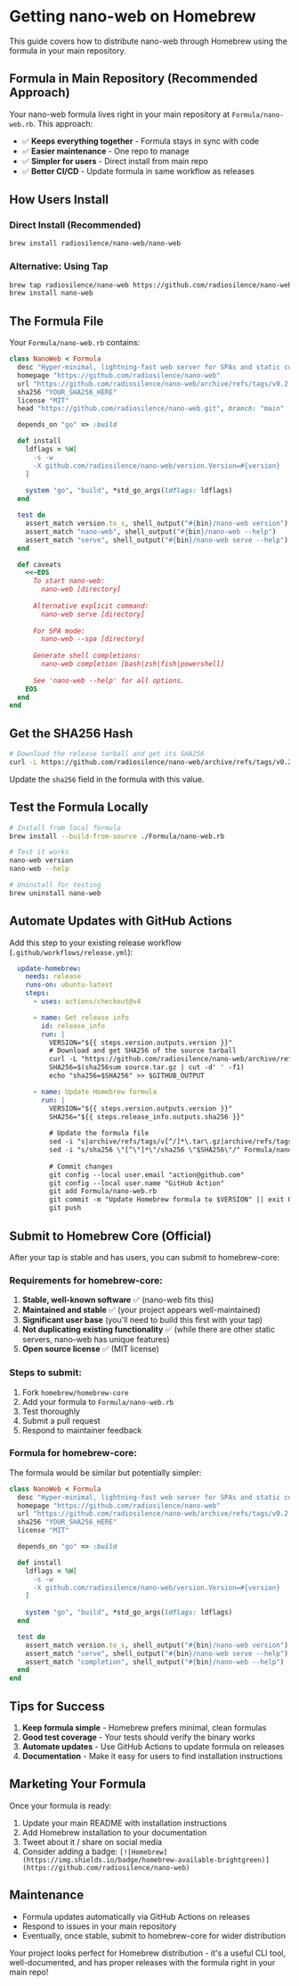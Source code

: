 # Getting nano-web on Homebrew

This guide covers how to distribute nano-web through Homebrew using the formula in your main repository.

## Formula in Main Repository (Recommended Approach)

Your nano-web formula lives right in your main repository at `Formula/nano-web.rb`. This approach:

- ✅ **Keeps everything together** - Formula stays in sync with code
- ✅ **Easier maintenance** - One repo to manage  
- ✅ **Simpler for users** - Direct install from main repo
- ✅ **Better CI/CD** - Update formula in same workflow as releases

## How Users Install

### Direct Install (Recommended)
```bash
brew install radiosilence/nano-web/nano-web
```

### Alternative: Using Tap
```bash
brew tap radiosilence/nano-web https://github.com/radiosilence/nano-web.git
brew install nano-web
```

## The Formula File

Your `Formula/nano-web.rb` contains:

```ruby
class NanoWeb < Formula
  desc "Hyper-minimal, lightning-fast web server for SPAs and static content"
  homepage "https://github.com/radiosilence/nano-web"
  url "https://github.com/radiosilence/nano-web/archive/refs/tags/v0.2.0.tar.gz"
  sha256 "YOUR_SHA256_HERE"
  license "MIT"
  head "https://github.com/radiosilence/nano-web.git", branch: "main"

  depends_on "go" => :build

  def install
    ldflags = %W[
      -s -w
      -X github.com/radiosilence/nano-web/version.Version=#{version}
    ]
    
    system "go", "build", *std_go_args(ldflags: ldflags)
  end

  test do
    assert_match version.to_s, shell_output("#{bin}/nano-web version")
    assert_match "nano-web", shell_output("#{bin}/nano-web --help")
    assert_match "serve", shell_output("#{bin}/nano-web serve --help")
  end

  def caveats
    <<~EOS
      To start nano-web:
        nano-web [directory]
        
      Alternative explicit command:
        nano-web serve [directory]
      
      For SPA mode:
        nano-web --spa [directory]
      
      Generate shell completions:
        nano-web completion [bash|zsh|fish|powershell]
      
      See 'nano-web --help' for all options.
    EOS
  end
end
```

## Get the SHA256 Hash

```bash
# Download the release tarball and get its SHA256
curl -L https://github.com/radiosilence/nano-web/archive/refs/tags/v0.2.0.tar.gz | shasum -a 256
```

Update the `sha256` field in the formula with this value.

## Test the Formula Locally

```bash
# Install from local formula
brew install --build-from-source ./Formula/nano-web.rb

# Test it works
nano-web version
nano-web --help

# Uninstall for testing
brew uninstall nano-web
```

## Automate Updates with GitHub Actions

Add this step to your existing release workflow (`.github/workflows/release.yml`):

```yaml
  update-homebrew:
    needs: release
    runs-on: ubuntu-latest
    steps:
      - uses: actions/checkout@v4

      - name: Get release info
        id: release_info
        run: |
          VERSION="${{ steps.version.outputs.version }}"
          # Download and get SHA256 of the source tarball
          curl -L "https://github.com/radiosilence/nano-web/archive/refs/tags/$VERSION.tar.gz" -o source.tar.gz
          SHA256=$(sha256sum source.tar.gz | cut -d' ' -f1)
          echo "sha256=$SHA256" >> $GITHUB_OUTPUT

      - name: Update Homebrew formula
        run: |
          VERSION="${{ steps.version.outputs.version }}"
          SHA256="${{ steps.release_info.outputs.sha256 }}"
          
          # Update the formula file
          sed -i "s|archive/refs/tags/v[^/]*\.tar\.gz|archive/refs/tags/$VERSION.tar.gz|" Formula/nano-web.rb
          sed -i "s/sha256 \"[^\"]*\"/sha256 \"$SHA256\"/" Formula/nano-web.rb
          
          # Commit changes
          git config --local user.email "action@github.com"
          git config --local user.name "GitHub Action"
          git add Formula/nano-web.rb
          git commit -m "Update Homebrew formula to $VERSION" || exit 0
          git push
```

## Submit to Homebrew Core (Official)

After your tap is stable and has users, you can submit to homebrew-core:

### Requirements for homebrew-core:
1. **Stable, well-known software** ✅ (nano-web fits this)
2. **Maintained and stable** ✅ (your project appears well-maintained)
3. **Significant user base** (you'll need to build this first with your tap)
4. **Not duplicating existing functionality** ✅ (while there are other static servers, nano-web has unique features)
5. **Open source license** ✅ (MIT license)

### Steps to submit:
1. Fork `homebrew/homebrew-core`
2. Add your formula to `Formula/nano-web.rb`
3. Test thoroughly
4. Submit a pull request
5. Respond to maintainer feedback

### Formula for homebrew-core:

The formula would be similar but potentially simpler:

```ruby
class NanoWeb < Formula
  desc "Hyper-minimal, lightning-fast web server for SPAs and static content"
  homepage "https://github.com/radiosilence/nano-web"
  url "https://github.com/radiosilence/nano-web/archive/refs/tags/v0.2.0.tar.gz"
  sha256 "YOUR_SHA256_HERE"
  license "MIT"

  depends_on "go" => :build

  def install
    ldflags = %W[
      -s -w
      -X github.com/radiosilence/nano-web/version.Version=#{version}
    ]
    
    system "go", "build", *std_go_args(ldflags: ldflags)
  end

  test do
    assert_match version.to_s, shell_output("#{bin}/nano-web version")
    assert_match "serve", shell_output("#{bin}/nano-web serve --help")
    assert_match "completion", shell_output("#{bin}/nano-web --help")
  end
end
```

## Tips for Success

1. **Keep formula simple** - Homebrew prefers minimal, clean formulas  
2. **Good test coverage** - Your tests should verify the binary works
3. **Automate updates** - Use GitHub Actions to update formula on releases
4. **Documentation** - Make it easy for users to find installation instructions

## Marketing Your Formula

Once your formula is ready:

1. Update your main README with installation instructions
2. Add Homebrew installation to your documentation  
3. Tweet about it / share on social media
4. Consider adding a badge: `[![Homebrew](https://img.shields.io/badge/homebrew-available-brightgreen)](https://github.com/radiosilence/nano-web)`

## Maintenance

- Formula updates automatically via GitHub Actions on releases
- Respond to issues in your main repository
- Eventually, once stable, submit to homebrew-core for wider distribution

Your project looks perfect for Homebrew distribution - it's a useful CLI tool, well-documented, and has proper releases with the formula right in your main repo!
